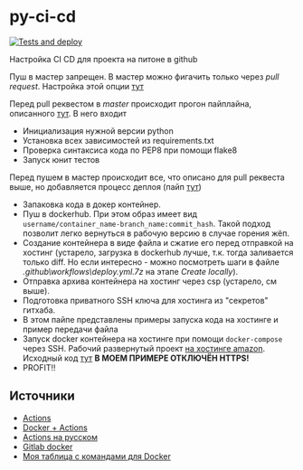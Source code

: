 # py-ci-cd
[![Tests and deploy](https://github.com/koshi8bit/py-ci-cd/actions/workflows/deploy.yml/badge.svg)](https://github.com/koshi8bit/py-ci-cd/actions/workflows/deploy.yml)

Настройка CI CD для проекта на питоне в github

Пуш в мастер запрещен. В мастер можно фигачить только через *pull request*. Настройка этой опции
[тут](https://github.com/koshi8bit/py-ci-cd/settings/branches)

Перед pull реквестом в *master* происходит прогон пайплайна, описанного [тут](.github/workflows/pull.yml).
В него входит
- Инициализация нужной версии python
- Установка всех зависимостей из requirements.txt
- Проверка синтаксиса кода по PEP8 при помощи flake8
- Запуск юнит тестов
 
Перед пушем в мастер происходит все, что описано для pull реквеста выше, но добавляется процесс деплоя (пайп [тут](.github/workflows/deploy.yml))
- Запаковка кода в докер контейнер.
- Пуш в dockerhub. При этом образ имеет вид `username/container_name-branch_name:commit_hash`. 
  Такой подход позволит легко вернуться в рабочую версию в случае горения жёп.
- Создание контейнера в виде файла и сжатие его перед отправкой на хостинг (устарело, загрузка в dockerhub лучше, т.к.
  тогда заливается только diff. Но если интересно - можно посмотреть шаги в файле _.github\workflows\deploy.yml.7z_ на этапе _Create locally_).
- Отправка архива контейнера на хостинг через csp (устарело, см выше).
- Подготовка приватного SSH ключа для хостинга из "секретов" гитхаба.
- В этом пайпе представлены примеры запуска кода на хостинге и пример передачи файла
- Запуск docker контейнера на хостинге при помощи `docker-compose` через SSH. Рабочий развернутый проект [на хостинге amazon](http://ec2-18-220-152-128.us-east-2.compute.amazonaws.com:5000/api/v1/foo). Исходный код [тут](src/main.py) **В МОЕМ ПРИМЕРЕ ОТКЛЮЧЁН HTTPS!** 
- PROFIT!!

## Источники
- [Actions](https://youtu.be/WTofttoD2xg?t=82)
- [Docker + Actions](https://youtu.be/09lZdSpeHAk?t=80)
- [Actions на русском](https://youtu.be/hevU4NdIsoU)
- [Gitlab docker](https://youtu.be/RV0845KmsNI)
- [Моя таблица с командами для Docker](https://docs.google.com/spreadsheets/d/1XWuif-QDWUb66IGFz_dPtnHq3K8sGVm4_GctkrrSni4/edit#gid=882078486)